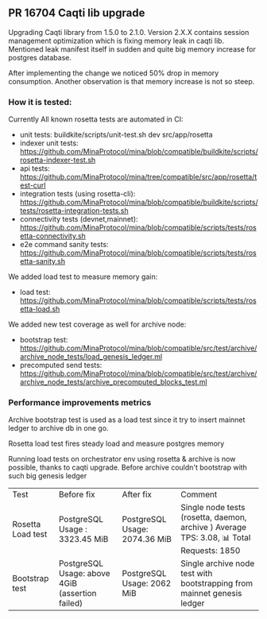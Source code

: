 ## PR 16704 Caqti lib upgrade 

Upgrading Caqti library from 1.5.0 to 2.1.0. Version 2.X.X contains session management optimization which is fixing memory leak in caqti lib. Mentioned leak manifest itself in sudden and quite big memory increase for postgres database.

After implementing the change we noticed 50% drop in memory consumption. Another observation is that memory increase is not so steep.

### How it is tested:

Currently All known rosetta tests are automated in CI:
- unit tests: buildkite/scripts/unit-test.sh dev src/app/rosetta 
- indexer unit tests: https://github.com/MinaProtocol/mina/blob/compatible/buildkite/scripts/rosetta-indexer-test.sh
- api tests: https://github.com/MinaProtocol/mina/tree/compatible/src/app/rosetta/test-curl
- integration tests (using rosetta-cli): https://github.com/MinaProtocol/mina/blob/compatible/buildkite/scripts/tests/rosetta-integration-tests.sh
- connectivity tests (devnet,mainnet): https://github.com/MinaProtocol/mina/blob/compatible/scripts/tests/rosetta-connectivity.sh
- e2e command sanity tests: https://github.com/MinaProtocol/mina/blob/compatible/scripts/tests/rosetta-sanity.sh

We added load test to measure memory gain: 
- load test:  https://github.com/MinaProtocol/mina/blob/compatible/scripts/tests/rosetta-load.sh


We added new test coverage as well for archive node:

- bootstrap test: https://github.com/MinaProtocol/mina/blob/compatible/src/test/archive/archive_node_tests/load_genesis_ledger.ml
- precomputed send tests:  https://github.com/MinaProtocol/mina/blob/compatible/src/test/archive/archive_node_tests/archive_precomputed_blocks_test.ml


### Performance improvements metrics

Archive bootstrap test is used as a load test since it try to insert mainnet ledger to archive db in one go. 

Rosetta load test fires steady load and measure postgres memory

Running load tests on orchestrator env using rosetta & archive is now possible, thanks to caqti upgrade. Before archive couldn't bootstrap with such big genesis ledger

<table>
<tr>
 <td> Test 
 <td> Before fix
 <td> After fix
 <td> Comment
<tr>
 <td> Rosetta Load test
 <td>  PostgreSQL Usage : 3323.45 MiB
 <td> PostgreSQL Usage: 2074.36 MiB
 <td> Single node tests (rosetta, daemon, archive ) Average TPS: 3.08, 📊 Total Requests: 1850 
<tr>
 <td> Bootstrap test
 <td> PostgreSQL Usage: above 4GiB (assertion failed)
 <td> PostgreSQL Usage: 2062 MiB
 <td> Single archive node test with bootstrapping from mainnet genesis ledger
</table>



